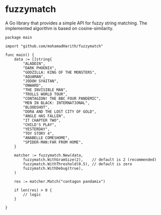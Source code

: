 # fuzzymatch

A Go library that provides a simple API for fuzzy string matching. The implemented algorithm is based on cosine-similarity.

```
package main

import "github.com/mohamadHarith/fuzzymatch"

func main() {
	data := []string{
		"ALADDIN",
		"DARK PHOENIX",
		"GODZILLA: KING OF THE MONSTERS",
		"AQUAMAN",
		"JODOH SYAITAN",
		"ONWARD",
		"THE INVISIBLE MAN",
		"TROLLS WORLD TOUR",
		"CONTAGION! THE BBC FOUR PANDEMIC",
		"MEN IN BLACK: INTERNATIONAL",
		"BLOODSHOT",
		"DORA AND THE LOST CITY OF GOLD",
		"ANGLE HAS FALLEN",
		"IT CHAPTER TWO",
		"CHILD'S PLAY",
		"YESTERDAY",
		"TOY STORY 4",
		"ANABELLE COMESHOME",
		"SPIDER-MAN:FAR FROM HOME",
	}

	matcher := fuzzymatch.New(data,
		fuzzymatch.WithGramSize(2),    // default is 2 (recommended)
		fuzzymatch.WithThreshold(0.5), // default is zero
		fuzzymatch.WithDebug(true),
	)

	res := matcher.Match("contagon pandamix")

	if len(res) > 0 {
		// logic
	}

}
```
